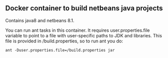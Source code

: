 ## Docker container to build netbeans java projects ##

Contains java8 and netbeans 8.1.

You can run ant tasks in this container. It requires user.properties.file variable to 
point to a file with user-specific paths to JDK and libraries. This file is provided in
/build.properties, so to run ant you do:

    ant -Duser.properties.file=/build.properties jar
